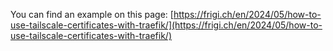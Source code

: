 You can find an example on this page: [https://frigi.ch/en/2024/05/how-to-use-tailscale-certificates-with-traefik/](https://frigi.ch/en/2024/05/how-to-use-tailscale-certificates-with-traefik/)